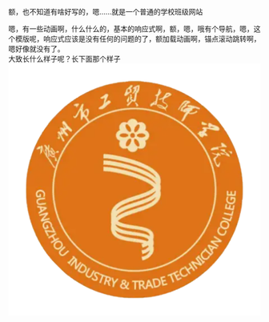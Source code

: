 额，也不知道有啥好写的，嗯......就是一个普通的学校班级网站  


  嗯，有一些动画啊，什么什么的，基本的响应式啊，额，嗯，哦有个导航，嗯，这个模版呢，响应式应该是没有任何的问题的了，额加载动画啊，锚点滚动跳转啊，嗯好像就没有了。  
  大致长什么样子呢？长下面那个样子  
![效果图片](1.png) 
